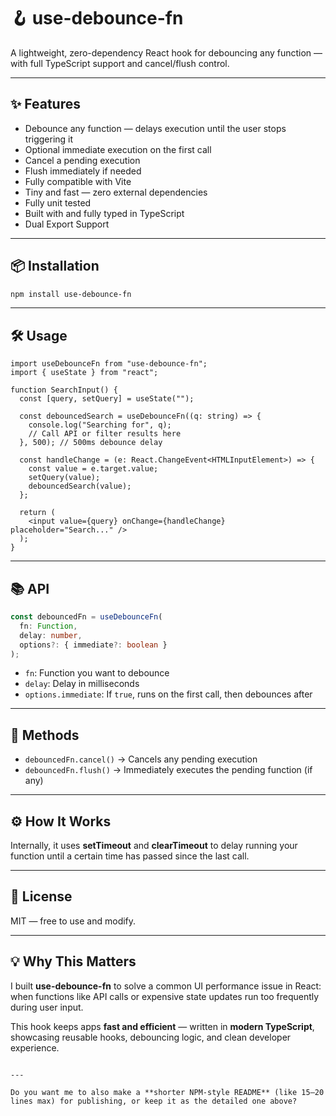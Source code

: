 # 🪝 use-debounce-fn

A lightweight, zero-dependency React hook for debouncing any function — with full TypeScript support and cancel/flush control.

---

## ✨ Features

- Debounce any function — delays execution until the user stops triggering it
- Optional immediate execution on the first call
- Cancel a pending execution
- Flush immediately if needed
- Fully compatible with Vite
- Tiny and fast — zero external dependencies
- Fully unit tested
- Built with and fully typed in TypeScript
- Dual Export Support

---

## 📦 Installation

```bash
npm install use-debounce-fn
```

---

## 🛠 Usage

```tsx
import useDebounceFn from "use-debounce-fn";
import { useState } from "react";

function SearchInput() {
  const [query, setQuery] = useState("");

  const debouncedSearch = useDebounceFn((q: string) => {
    console.log("Searching for", q);
    // Call API or filter results here
  }, 500); // 500ms debounce delay

  const handleChange = (e: React.ChangeEvent<HTMLInputElement>) => {
    const value = e.target.value;
    setQuery(value);
    debouncedSearch(value);
  };

  return (
    <input value={query} onChange={handleChange} placeholder="Search..." />
  );
}
```

---

## 📚 API

```ts
const debouncedFn = useDebounceFn(
  fn: Function,
  delay: number,
  options?: { immediate?: boolean }
);
```

- `fn`: Function you want to debounce
- `delay`: Delay in milliseconds
- `options.immediate`: If `true`, runs on the first call, then debounces after

---

## 🔧 Methods

- `debouncedFn.cancel()` → Cancels any pending execution
- `debouncedFn.flush()` → Immediately executes the pending function (if any)

---

## ⚙️ How It Works

Internally, it uses **setTimeout** and **clearTimeout** to delay running your function until a certain time has passed since the last call.

---

## 📄 License

MIT — free to use and modify.

---

## 💡 Why This Matters

I built **use-debounce-fn** to solve a common UI performance issue in React: when functions like API calls or expensive state updates run too frequently during user input.

This hook keeps apps **fast and efficient** — written in **modern TypeScript**, showcasing reusable hooks, debouncing logic, and clean developer experience.

```

---

Do you want me to also make a **shorter NPM-style README** (like 15–20 lines max) for publishing, or keep it as the detailed one above?
```
